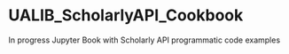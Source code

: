 # UALIB_ScholarlyAPI_Cookbook
In progress Jupyter Book with Scholarly API programmatic code examples
